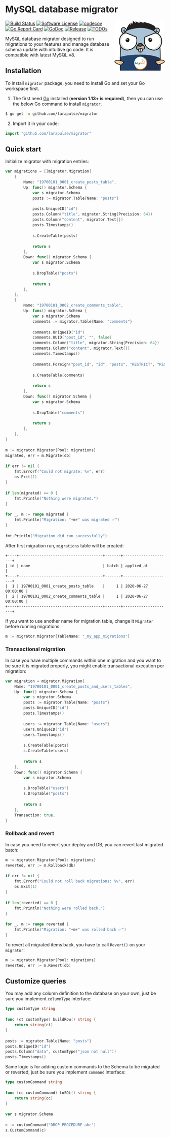 # MySQL database migrator

<img align="right" width="159px" src="./logo.png">

[![Build Status](https://travis-ci.org/larapulse/migrator.svg)](https://travis-ci.org/larapulse/migrator)
[![Software License](https://img.shields.io/badge/license-MIT-brightgreen.svg)](LICENSE.md)
[![codecov](https://codecov.io/gh/larapulse/migrator/branch/master/graph/badge.svg)](https://codecov.io/gh/larapulse/migrator)
[![Go Report Card](https://goreportcard.com/badge/github.com/larapulse/migrator)](https://goreportcard.com/report/github.com/larapulse/migrator)
[![GoDoc](https://godoc.org/github.com/larapulse/migrator?status.svg)](https://pkg.go.dev/github.com/larapulse/migrator?tab=doc)
[![Release](https://img.shields.io/github/release/larapulse/migrator.svg)](https://github.com/larapulse/migrator/releases)
[![TODOs](https://badgen.net/https/api.tickgit.com/badgen/github.com/larapulse/migrator)](https://www.tickgit.com/browse?repo=github.com/larapulse/migrator)

MySQL database migrator designed to run migrations to your features and manage database schema update with intuitive go code. It is compatible with latest MySQL v8.

## Installation

To install `migrator` package, you need to install Go and set your Go workspace first.

1. The first need [Go](https://golang.org/) installed (**version 1.13+ is required**), then you can use the below Go command to install `migrator`.

```sh
$ go get -u github.com/larapulse/migrator
```

2. Import it in your code:

```go
import "github.com/larapulse/migrator"
```

## Quick start

Initialize migrator with migration entries:

```go
var migrations = []migrator.Migration{
	{
		Name: "19700101_0001_create_posts_table",
		Up: func() migrator.Schema {
			var s migrator.Schema
			posts := migrator.Table{Name: "posts"}

			posts.UniqueID("id")
			posts.Column("title", migrator.String{Precision: 64})
			posts.Column("content", migrator.Text{})
			posts.Timestamps()

			s.CreateTable(posts)

			return s
		},
		Down: func() migrator.Schema {
			var s migrator.Schema

			s.DropTable("posts")

			return s
		},
	},
	{
		Name: "19700101_0002_create_comments_table",
		Up: func() migrator.Schema {
			var s migrator.Schema
			comments := migrator.Table{Name: "comments"}

			comments.UniqueID("id")
			comments.UUID("post_id", "", false)
			comments.Column("title", migrator.String{Precision: 64})
			comments.Column("content", migrator.Text{})
			comments.Timestamps()

			comments.Foreign("post_id", "id", "posts", "RESTRICT", "RESTRICT")

			s.CreateTable(comments)

			return s
		},
		Down: func() migrator.Schema {
			var s migrator.Schema

			s.DropTable("comments")

			return s
		},
	},
}

m := migrator.Migrator{Pool: migrations}
migrated, err = m.Migrate(db)

if err != nil {
	fmt.Errorf("Could not migrate: %v", err)
	os.Exit(1)
}

if len(migrated) == 0 {
	fmt.Println("Nothing were migrated.")
}

for _, m := range migrated {
	fmt.Println("Migration: "+m+" was migrated ✅")
}

fmt.Println("Migration did run successfully")
```

After first migration run, `migrations` table will be created:

```
+----+-------------------------------------+-------+---------------------+
| id | name                                | batch | applied_at          |
+----+-------------------------------------+-------+---------------------+
|  1 | 19700101_0001_create_posts_table    |     1 | 2020-06-27 00:00:00 |
|  2 | 19700101_0002_create_comments_table |     1 | 2020-06-27 00:00:00 |
+----+-------------------------------------+-------+---------------------+
```

If you want to use another name for migration table, change it `Migrator` before running migrations:

```go
m := migrator.Migrator{TableName: "_my_app_migrations"}
```

### Transactional migration

In case you have multiple commands within one migration and you want to be sure it is migrated properly, you might enable transactional execution per migration:

```go
var migration = migrator.Migration{
	Name: "19700101_0001_create_posts_and_users_tables",
	Up: func() migrator.Schema {
		var s migrator.Schema
		posts := migrator.Table{Name: "posts"}
		posts.UniqueID("id")
		posts.Timestamps()

		users := migrator.Table{Name: "users"}
		users.UniqueID("id")
		users.Timestamps()

		s.CreateTable(posts)
		s.CreateTable(users)

		return s
	},
	Down: func() migrator.Schema {
		var s migrator.Schema

		s.DropTable("users")
		s.DropTable("posts")

		return s
	},
	Transaction: true,
}
```

### Rollback and revert

In case you need to revert your deploy and DB, you can revert last migrated batch:

```go
m := migrator.Migrator{Pool: migrations}
reverted, err := m.Rollback(db)

if err != nil {
	fmt.Errorf("Could not roll back migrations: %v", err)
	os.Exit(1)
}

if len(reverted) == 0 {
	fmt.Println("Nothing were rolled back.")
}

for _, m := range reverted {
	fmt.Println("Migration: "+m+" was rolled back ✅")
}
```

To revert all migrated items back, you have to call `Revert()` on your `migrator`:

```go
m := migrator.Migrator{Pool: migrations}
reverted, err := m.Revert(db)
```

## Customize queries

You may add any column definition to the database on your own, just be sure you implement `columnType` interface:

```go
type customType string

func (ct customType) buildRow() string {
	return string(ct)
}

posts := migrator.Table{Name: "posts"}
posts.UniqueID("id")
posts.Column("data", customType("json not null"))
posts.Timestamps()
```

Same logic is for adding custom commands to the Schema to be migrated or reverted, just be sure you implement `command` interface:

```go
type customCommand string

func (cc customCommand) toSQL() string {
	return string(cc)
}

var s migrator.Schema

c := customCommand("DROP PROCEDURE abc")
s.CustomCommand(c)
```
